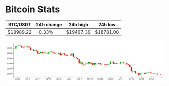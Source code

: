 # Bitcoin Stats

BTC/USDT|24h change|24h high|24h low|
|---|---|---|---|
|$18989.22|-0.33%|$19467.39|$18781.00|

<img src="./chart.svg">
